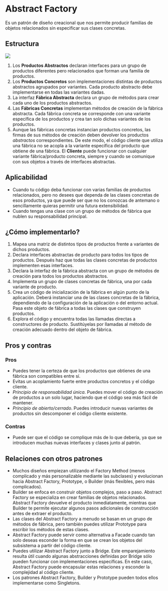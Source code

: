 # Abstract Factory

Es un patrón de diseño creacional que nos permite producir familias de objetos relacionados sin especificar sus clases concretas.

## Estructura

![](https://refactoring.guru/images/patterns/diagrams/abstract-factory/structure.png)

1. Los **Productos Abstractos** declaran interfaces para un grupo de productos diferentes pero relacionados que forman una familia de productos.
2. Los **Productos Concretos** son implementaciones distintas de productos abstractos agrupados por variantes. Cada producto abstracto debe implementarse en todas las variantes dadas.
3. La interfaz **Fábrica Abstracta** declara un grupo de métodos para crear cada uno de los productos abstractos.
4. Las **Fábricas Concretas** implementan métodos de creación de la fábrica abstracta. Cada fábrica concreta se corresponde con una variante específica de los productos y crea tan solo dichas variantes de los productos.
5. Aunque las fábricas concretas instancian productos concretos, las firmas de sus métodos de creación deben devolver los productos *abstractos* correspondientes. De este modo, el código cliente que utiliza una fábrica no se acopla a la variante específica del producto que obtiene de una fábrica. El **Cliente** puede funcionar con cualquier variante fábrica/producto concreta, siempre y cuando se comunique con sus objetos a través de interfaces abstractas.

## Aplicabilidad

- Cuando tu código deba funcionar con varias familias de productos relacionados, pero no desees que dependa de las clases concretas de esos productos, ya que puede ser que no los conozcas de antemano o sencillamente quieras permitir una futura extensibilidad.
- Cuando tengas una clase con un grupo de métodos de fábrica que nublen su responsabilidad principal.

## ¿Cómo implementarlo?

1. Mapea una matriz de distintos tipos de productos frente a variantes de dichos productos. 
2. Declara interfaces abstractas de producto para todos los tipos de productos. Después haz que todas las clases concretas de productos implementen esas interfaces. 
3. Declara la interfaz de la fábrica abstracta con un grupo de métodos de creación para todos los productos abstractos. 
4. Implementa un grupo de clases concretas de fábrica, una por cada variante de producto. 
5. Crea un código de inicialización de la fábrica en algún punto de la aplicación. Deberá instanciar una de las clases concretas de la fábrica, dependiendo de la configuración de la aplicación o del entorno actual. Pasa este objeto de fábrica a todas las clases que construyen productos. 
6. Explora el código y encuentra todas las llamadas directas a constructores de producto. Sustitúyelas por llamadas al método de creación adecuado dentro del objeto de fábrica.

## Pros y contras

### Pros

- Puedes tener la certeza de que los productos que obtienes de una fábrica son compatibles entre sí.
- Evitas un acoplamiento fuerte entre productos concretos y el código cliente.
- *Principio de responsabilidad única*. Puedes mover el código de creación de productos a un solo lugar, haciendo que el código sea más fácil de mantener.
- *Principio de abierto/cerrado*. Puedes introducir nuevas variantes de productos sin descomponer el código cliente existente.

### Contras

- Puede ser que el código se complique más de lo que debería, ya que se introducen muchas nuevas interfaces y clases junto al patrón.

## Relaciones con otros patrones

- Muchos diseños empiezan utilizando el Factory Method (menos complicado y más personalizable mediante las subclases) y evolucionan hacia Abstract Factory, Prototype, o Builder (más flexibles, pero más complicados). 
- Builder se enfoca en construir objetos complejos, paso a paso. Abstract Factory se especializa en crear familias de objetos relacionados. Abstract Factory devuelve el producto inmediatamente, mientras que Builder te permite ejecutar algunos pasos adicionales de construcción antes de extraer el producto. 
- Las clases del Abstract Factory a menudo se basan en un grupo de métodos de fábrica, pero también puedes utilizar Prototype para escribir los métodos de estas clases. 
- Abstract Factory puede servir como alternativa a Facade cuando tan solo deseas esconder la forma en que se crean los objetos del subsistema a partir del código cliente. 
- Puedes utilizar Abstract Factory junto a Bridge. Este emparejamiento resulta útil cuando algunas abstracciones definidas por Bridge sólo pueden funcionar con implementaciones específicas. En este caso, Abstract Factory puede encapsular estas relaciones y esconder la complejidad al código cliente. 
- Los patrones Abstract Factory, Builder y Prototype pueden todos ellos implementarse como Singletons.
